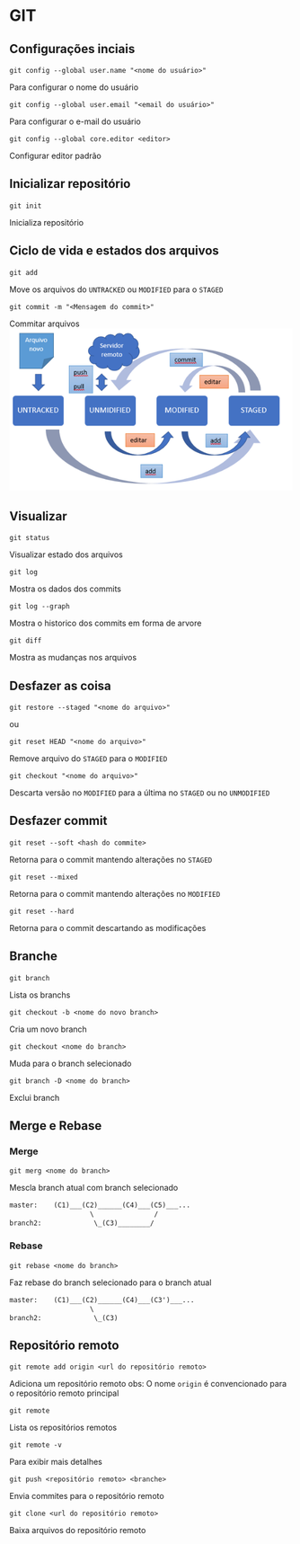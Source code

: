 # GIT
## Configurações inciais
```
git config --global user.name "<nome do usuário>"
```
Para configurar o nome do usuário
```
git config --global user.email "<email do usuário>"
```
Para configurar o e-mail do usuário
```
git config --global core.editor <editor>
```
Configurar editor padrão
## Inicializar repositório
```
git init
```
Inicializa repositório
## Ciclo de vida e estados dos arquivos
```
git add
```
Move os arquivos do `UNTRACKED` ou `MODIFIED` para o `STAGED`
```
git commit -m "<Mensagem do commit>"
```
Commitar arquivos
![Imagen 01](./img01.png)
## Visualizar
```
git status
```
Visualizar estado dos arquivos
```
git log
```
Mostra os dados dos commits
```
git log --graph
```
Mostra o historico dos commits em forma de arvore
```
git diff
```
Mostra as mudanças nos arquivos
## Desfazer as coisa
```
git restore --staged "<nome do arquivo>"
```
ou
```
git reset HEAD "<nome do arquivo>"
```
Remove arquivo do `STAGED` para o `MODIFIED`
```
git checkout "<nome do arquivo>"
```
Descarta versão no `MODIFIED` para a última no `STAGED` ou no `UNMODIFIED`  
## Desfazer commit
```
git reset --soft <hash do commite>
```
Retorna para o commit mantendo alterações no `STAGED`
```
git reset --mixed
```
Retorna para o commit mantendo alterações no `MODIFIED`
```
git reset --hard
```
Retorna para o commit descartando as modificações
## Branche
```
git branch
```
Lista os branchs
```
git checkout -b <nome do novo branch> 
```
Cria um novo branch
```
git checkout <nome do branch> 
```
Muda para o branch selecionado 
```
git branch -D <nome do branch>
```
Exclui branch
## Merge e Rebase
### Merge
```
git merg <nome do branch>
```
Mescla branch atual com branch selecionado
```
master:    (C1)___(C2)______(C4)___(C5)___...
                    \               /
branch2:             \_(C3)________/
```
### Rebase
```
git rebase <nome do branch>
```
Faz rebase do branch selecionado para o branch atual
```
master:    (C1)___(C2)______(C4)___(C3')___...
                    \
branch2:             \_(C3)
```
## Repositório remoto
```
git remote add origin <url do repositório remoto>
```
Adiciona um repositório remoto
obs: O nome `origin` é convencionado para o repositório remoto principal
```
git remote
```
Lista os repositórios remotos
```
git remote -v
```
Para exibir mais detalhes
```
git push <repositório remoto> <branche>
```
Envia commites para o repositório remoto
```
git clone <url do repositório remoto>
```
Baixa arquivos do repositório remoto